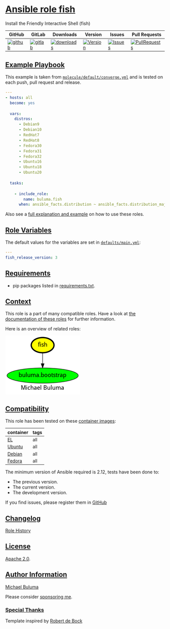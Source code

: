 # [Ansible role fish](#fish)

Install the Friendly Interactive Shell (fish)

|GitHub|GitLab|Downloads|Version|Issues|Pull Requests|
|------|------|-------|-------|------|-------------|
|[![github](https://github.com/buluma/ansible-role-fish/actions/workflows/molecule.yml/badge.svg)](https://github.com/buluma/ansible-role-fish/actions/workflows/molecule.yml)|[![gitlab](https://gitlab.com/shadowwalker/ansible-role-fish/badges/master/pipeline.svg)](https://gitlab.com/shadowwalker/ansible-role-fish)|[![downloads](https://img.shields.io/ansible/role/d/4711)](https://galaxy.ansible.com/buluma/fish)|[![Version](https://img.shields.io/github/release/buluma/ansible-role-fish.svg)](https://github.com/buluma/ansible-role-fish/releases/)|[![Issues](https://img.shields.io/github/issues/buluma/ansible-role-fish.svg)](https://github.com/buluma/ansible-role-fish/issues/)|[![PullRequests](https://img.shields.io/github/issues-pr-closed-raw/buluma/ansible-role-fish.svg)](https://github.com/buluma/ansible-role-fish/pulls/)|

## [Example Playbook](#example-playbook)

This example is taken from [`molecule/default/converge.yml`](https://github.com/buluma/ansible-role-fish/blob/master/molecule/default/converge.yml) and is tested on each push, pull request and release.

```yaml
---
- hosts: all
  become: yes

  vars:
    distros:
      - Debian9
      - Debian10
      - RedHat7
      - RedHat8
      - Fedora30
      - Fedora31
      - Fedora32
      - Ubuntu16
      - Ubuntu18
      - Ubuntu20

  tasks:

    - include_role:
        name: buluma.fish
      when: ansible_facts.distribution ~ ansible_facts.distribution_major_version in distros
```

Also see a [full explanation and example](https://buluma.github.io/how-to-use-these-roles.html) on how to use these roles.

## [Role Variables](#role-variables)

The default values for the variables are set in [`defaults/main.yml`](https://github.com/buluma/ansible-role-fish/blob/master/defaults/main.yml):

```yaml
---
fish_release_version: 3
```

## [Requirements](#requirements)

- pip packages listed in [requirements.txt](https://github.com/buluma/ansible-role-fish/blob/master/requirements.txt).


## [Context](#context)

This role is a part of many compatible roles. Have a look at [the documentation of these roles](https://buluma.github.io/) for further information.

Here is an overview of related roles:

![dependencies](https://raw.githubusercontent.com/buluma/ansible-role-fish/png/requirements.png "Dependencies")

## [Compatibility](#compatibility)

This role has been tested on these [container images](https://hub.docker.com/u/buluma):

|container|tags|
|---------|----|
|[EL](https://hub.docker.com/repository/docker/buluma/enterpriselinux/general)|all|
|[Ubuntu](https://hub.docker.com/repository/docker/buluma/ubuntu/general)|all|
|[Debian](https://hub.docker.com/repository/docker/buluma/debian/general)|all|
|[Fedora](https://hub.docker.com/repository/docker/buluma/fedora/general)|all|

The minimum version of Ansible required is 2.12, tests have been done to:

- The previous version.
- The current version.
- The development version.

If you find issues, please register them in [GitHub](https://github.com/buluma/ansible-role-fish/issues)

## [Changelog](#changelog)

[Role History](https://github.com/buluma/ansible-role-fish/blob/master/CHANGELOG.md)

## [License](#license)

[Apache 2.0](https://github.com/buluma/ansible-role-fish/blob/master/LICENSE).

## [Author Information](#author-information)

[Michael Buluma](https://buluma.github.io/)

Please consider [sponsoring me](https://github.com/sponsors/buluma).

### [Special Thanks](#special-thanks)

Template inspired by [Robert de Bock](https://github.com/robertdebock)
